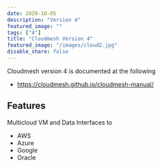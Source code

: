 ```yaml
---
date: 2020-10-05
description: "Version 4"
featured_image: ""
tags: ["4"]
title: "Cloudmesh Version 4"
featured_image: "/images/cloud2.jpg"
disable_share: false
---
```


Cloudmesh version 4 is documented at the following

* <https://cloudmesh.github.io/cloudmesh-manual/>

## Features

Multicloud VM and Data Interfaces to

* AWS
* Azure
* Google
* Oracle



